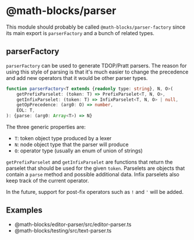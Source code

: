 # @math-blocks/parser

This module should probably be called `@math-blocks/parser-factory` since its
main export is `parserFactory` and a bunch of related types.

## parserFactory

`parserFactory` can be used to generate TDOP/Pratt parsers.  The reason for using
this style of parsing is that it's much easier to change the precedence and add
new operators that it would be other parser types.

```typescript
function parserFactory<T extends {readonly type: string}, N, O>(
    getPrefixParselet: (token: T) => PrefixParselet<T, N, O>,
    getInfixParselet: (token: T) => InfixParselet<T, N, O> | null,
    getOpPrecedence: (arg0: O) => number,
    EOL: T,
): {parse: (arg0: Array<T>) => N}
```

The three generic properties are:
- `T`: token object type produced by a lexer
- `N`: node object type that the parser will produce
- `O`: operator type (usually an enum of union of strings)

`getPrefixParselet` and `getInfixParselet` are functions that return the parselet
that should be used for the given `token`.  Parselets are objects that contain
a `parse` method and possible additional data.  Infix parselets also keep track
of the current operator.

In the future, support for post-fix operators such as `!` and `'` will be added.

## Examples

- @math-blocks/editor-parser/src/editor-parser.ts
- @math-blocks/testing/src/text-parser.ts
